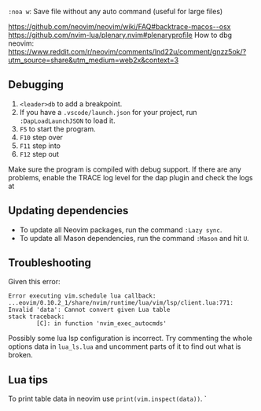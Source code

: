 `:noa w`: Save file without any auto command (useful for large files)

https://github.com/neovim/neovim/wiki/FAQ#backtrace-macos--osx
https://github.com/nvim-lua/plenary.nvim#plenaryprofile
How to dbg neovim: https://www.reddit.com/r/neovim/comments/lnd22u/comment/gnzz5ok/?utm_source=share&utm_medium=web2x&context=3

## Debugging

1. `<leader>db` to add a breakpoint.
2. If you have a `.vscode/launch.json` for your project, run `:DapLoadLaunchJSON` to load it.
3. `F5` to start the program.
4. `F10` step over
5. `F11` step into
6. `F12` step out

Make sure the program is compiled with debug support.
If there are any problems, enable the TRACE log level for the dap plugin and check the logs at

## Updating dependencies

- To update all Neovim packages, run the command `:Lazy sync`.
- To update all Mason dependencies, run the command `:Mason` and hit `U`.

## Troubleshooting

Given this error:

```
Error executing vim.schedule lua callback: ...eovim/0.10.2_1/share/nvim/runtime/lua/vim/lsp/client.lua:771: Invalid 'data': Cannot convert given Lua table
stack traceback:
        [C]: in function 'nvim_exec_autocmds'
```

Possibly some lua lsp configuration is incorrect. Try commenting the whole options data in `lua_ls.lua` and uncomment parts of it to find out what is broken.

## Lua tips

To print table data in neovim use `print(vim.inspect(data))`.
`
